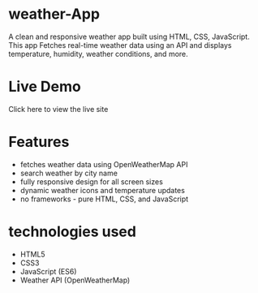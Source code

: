 # weather-App
A clean and responsive weather app built using HTML, CSS, JavaScript. This app Fetches real-time weather data using an API and displays temperature, humidity, weather conditions, and more.

# Live Demo  
Click here to view the live site 


# Features
- fetches weather data using OpenWeatherMap API
- search weather by city name
- fully responsive design for all screen sizes
- dynamic weather icons and temperature updates
- no frameworks - pure HTML, CSS, and JavaScript

# technologies used
- HTML5
- CSS3
- JavaScript (ES6)
- Weather API (OpenWeatherMap)

